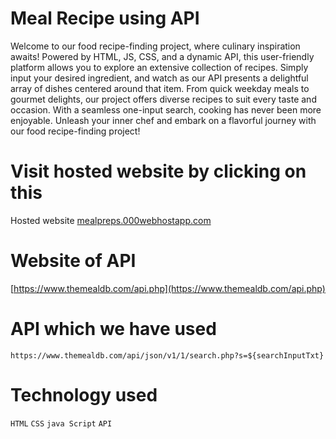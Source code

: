 # Meal Recipe using API
Welcome to our food recipe-finding project, where culinary inspiration awaits! Powered by HTML, JS, CSS, and a dynamic API, this user-friendly platform allows you to explore an extensive collection of recipes. Simply input your desired ingredient, and watch as our API presents a delightful array of dishes centered around that item. From quick weekday meals to gourmet delights, our project offers diverse recipes to suit every taste and occasion. With a seamless one-input search, cooking has never been more enjoyable. Unleash your inner chef and embark on a flavorful journey with our food recipe-finding project!


# Visit hosted website by clicking on this 
Hosted website [mealpreps.000webhostapp.com](https://mealpreps.000webhostapp.com/)

# Website of API
[https://www.themealdb.com/api.php](https://www.themealdb.com/api.php)

# API which we have used 
`https://www.themealdb.com/api/json/v1/1/search.php?s=${searchInputTxt}`

# Technology used
`HTML`
`CSS`
`java Script`
`API`





